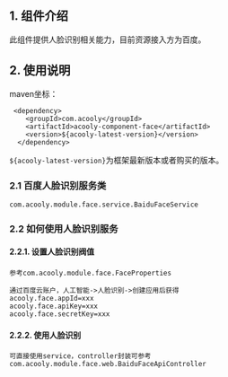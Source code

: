 <!-- title: 人脸识别组件  -->
<!-- type: h5/pc -->
<!-- author: xiyang -->
<!-- date: 2020-03-25 -->
## 1. 组件介绍
此组件提供人脸识别相关能力，目前资源接入方为百度。

## 2. 使用说明


maven坐标：

     <dependency>
        <groupId>com.acooly</groupId>
        <artifactId>acooly-component-face</artifactId>
        <version>${acooly-latest-version}</version>
      </dependency>

`${acooly-latest-version}`为框架最新版本或者购买的版本。

### 2.1 百度人脸识别服务类

    com.acooly.module.face.service.BaiduFaceService

### 2.2 如何使用人脸识别服务

#### 2.2.1. 设置人脸识别阀值

    参考com.acooly.module.face.FaceProperties
    
    通过百度云账户，人工智能->人脸识别->创建应用后获得
    acooly.face.appId=xxx
    acooly.face.apiKey=xxx
    acooly.face.secretKey=xxx

#### 2.2.2. 使用人脸识别

    可直接使用service，controller封装可参考
    com.acooly.module.face.web.BaiduFaceApiController
